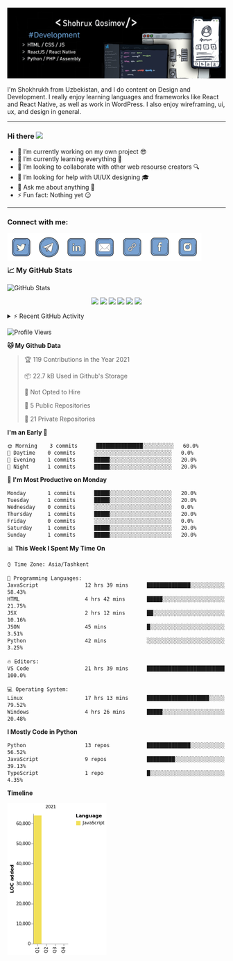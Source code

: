 ![Dev](https://github.com/shqosimov/shqosimov/blob/main/fork.jpg)

I'm Shokhrukh from Uzbekistan, and I do content on Design and Development. I really enjoy learning languages and frameworks like React and React Native, as well as work in WordPress. I also enjoy wireframing, ui, ux, and design in general.

<hr />

### Hi there <img src="https://media.giphy.com/media/hvRJCLFzcasrR4ia7z/giphy.gif" width="25px">

- 🔭 I’m currently working on my own project 😎
- 🌱 I’m currently learning everything 🤣
- 👯 I’m looking to collaborate with other web resourse creators 🔍
- 🤔 I’m looking for help with UI/UX designing 🎓
- 💬 Ask me about anything 👑
- ⚡ Fun fact: Nothing yet 😐

<hr />

### Connect with me:

[<img align="left" alt="shqosimov | Twitter"   width="64px" src="https://github.com/shqosimov/shqosimov/blob/main/plasticine/icons8-twitter-2048.png" />][twitter]
[<img align="left" alt="shqosimov | Telegram"  width="64px" src="https://github.com/shqosimov/shqosimov/blob/main/plasticine/icons8-telegram-app-2048.png" />][telegram]
[<img align="left" alt="shqosimov | LinkedIn"  width="64px" src="https://github.com/shqosimov/shqosimov/blob/main/plasticine/icons8-linkedin-2048.png" />][linkedin]
[<img align="left" alt="shqosimov | Email"     width="64px" src="https://github.com/shqosimov/shqosimov/blob/main/plasticine/icons8-mail-2048.png" />][email]
[<img align="left" alt="shqosimov | Website"   width="64px" src="https://github.com/shqosimov/shqosimov/blob/main/plasticine/icons8-link-100.png" />][website]
[<img align="left" alt="shqosimov | Instagram" width="64px" src="https://github.com/shqosimov/shqosimov/blob/main/plasticine/icons8-facebook-2048.png" />][facebook]
[<img align="left" alt="shqosimov | Instagram" width="64px" src="https://github.com/shqosimov/shqosimov/blob/main/plasticine/icons8-instagram-2048.png" />][instagram]

<br /><br /><br />

### 📈 My GitHub Stats

<img alt="GitHub Stats" src="https://github-readme-stats.codestackr.vercel.app/api?username=shqosimov&theme=cobalt&show_icons=true&hide_border=true" />

<p align="center">
  <img src="https://i.giphy.com/media/LMt9638dO8dftAjtco/200.webp"       width="64" />
  <img src="https://media3.giphy.com/media/ln7z2eWriiQAllfVcn/200w.webp" width="64" />
  <img src="https://i.giphy.com/media/eNAsjO55tPbgaor7ma/200w.webp"      width="64" />
  <img src="https://i.giphy.com/media/VgGthkhUvGgOit7Y9i/200.webp"       width="64" />
  <img src="https://media.giphy.com/media/kdFc8fubgS31b8DsVu/giphy.gif"  width="64" />
  <img src="https://i.giphy.com/media/IdyAQJVN2kVPNUrojM/200.webp"       width="64" />
</p>

<details>
  <summary>⚡ Recent GitHub Activity</summary>
  
<!--START_SECTION:activity-->
1. 🎉 Merged PR [#1](https://github.com/shqosimov/WeatherApp/pull/1) in [shqosimov/WeatherApp](https://github.com/shqosimov/WeatherApp)
2. ❗️ Opened issue [#560](https://github.com/JessicaLim8/JessicaLim8/issues/560) in [JessicaLim8/JessicaLim8](https://github.com/JessicaLim8/JessicaLim8)
3. ❗️ Closed issue [#1](https://github.com/shqosimov/shqosimov/issues/1) in [shqosimov/shqosimov](https://github.com/shqosimov/shqosimov)
4. ❗️ Opened issue [#1](https://github.com/shqosimov/shqosimov/issues/1) in [shqosimov/shqosimov](https://github.com/shqosimov/shqosimov)
5. ❗️ Closed issue [#6](https://github.com/codeSTACKr/codestackr-vscode-theme/issues/6) in [codeSTACKr/codestackr-vscode-theme](https://github.com/codeSTACKr/codestackr-vscode-theme)
<!--END_SECTION:activity-->

</details>

<!--START_SECTION:waka-->
![Profile Views](http://img.shields.io/badge/Profile%20Views-25-blue)

**🐱 My Github Data** 

> 🏆 119 Contributions in the Year 2021
 > 
> 📦 22.7 kB Used in Github's Storage 
 > 
> 🚫 Not Opted to Hire
 > 
> 📜 5 Public Repositories 
 > 
> 🔑 21 Private Repositories  
 > 
**I'm an Early 🐤** 

```text
🌞 Morning    3 commits      ███████████████░░░░░░░░░░   60.0% 
🌆 Daytime    0 commits      ░░░░░░░░░░░░░░░░░░░░░░░░░   0.0% 
🌃 Evening    1 commits      █████░░░░░░░░░░░░░░░░░░░░   20.0% 
🌙 Night      1 commits      █████░░░░░░░░░░░░░░░░░░░░   20.0%

```
📅 **I'm Most Productive on Monday** 

```text
Monday       1 commits      █████░░░░░░░░░░░░░░░░░░░░   20.0% 
Tuesday      1 commits      █████░░░░░░░░░░░░░░░░░░░░   20.0% 
Wednesday    0 commits      ░░░░░░░░░░░░░░░░░░░░░░░░░   0.0% 
Thursday     1 commits      █████░░░░░░░░░░░░░░░░░░░░   20.0% 
Friday       0 commits      ░░░░░░░░░░░░░░░░░░░░░░░░░   0.0% 
Saturday     1 commits      █████░░░░░░░░░░░░░░░░░░░░   20.0% 
Sunday       1 commits      █████░░░░░░░░░░░░░░░░░░░░   20.0%

```


📊 **This Week I Spent My Time On** 

```text
⌚︎ Time Zone: Asia/Tashkent

💬 Programming Languages: 
JavaScript               12 hrs 39 mins      ██████████████░░░░░░░░░░░   58.43% 
HTML                     4 hrs 42 mins       █████░░░░░░░░░░░░░░░░░░░░   21.75% 
JSX                      2 hrs 12 mins       ██░░░░░░░░░░░░░░░░░░░░░░░   10.16% 
JSON                     45 mins             █░░░░░░░░░░░░░░░░░░░░░░░░   3.51% 
Python                   42 mins             ░░░░░░░░░░░░░░░░░░░░░░░░░   3.25%

🔥 Editors: 
VS Code                  21 hrs 39 mins      █████████████████████████   100.0%

💻 Operating System: 
Linux                    17 hrs 13 mins      ████████████████████░░░░░   79.52% 
Windows                  4 hrs 26 mins       █████░░░░░░░░░░░░░░░░░░░░   20.48%

```

**I Mostly Code in Python** 

```text
Python                   13 repos            ██████████████░░░░░░░░░░░   56.52% 
JavaScript               9 repos             █████████░░░░░░░░░░░░░░░░   39.13% 
TypeScript               1 repo              █░░░░░░░░░░░░░░░░░░░░░░░░   4.35%

```


**Timeline**

![Chart not found](https://raw.githubusercontent.com/shqosimov/shqosimov/main/charts/bar_graph.png) 


<!--END_SECTION:waka-->

[twitter]: https://twitter.com/shqosimov
[telegram]: https://t.me/shqosimov
[linkedin]: https://linkedin.com/in/shqosimov
[email]: mailto:shqosimov@webhook.uz
[website]: https://webhook.uz
[facebook]: https://fb.me/mark5.inc
[instagram]: https://instagram.com/mark5.inc
